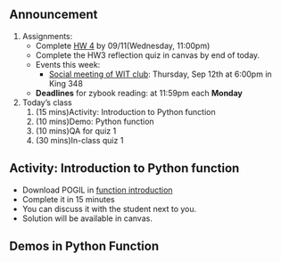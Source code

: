 ## Announcement
1. Assignments:
   - Complete [HW 4](https://w3.cs.jmu.edu/cs149/f24/hw/hw4/) by 09/11(Wednesday, 11:00pm)
   - Complete the HW3 reflection quiz in canvas by end of today. 
   - Events this week:
      - [Social meeting of WIT club](WIT_social_meeting.png): Thursday, Sep 12th at 6:00pm in King 348
   - **Deadlines** for zybook reading: at 11:59pm each **Monday**
2. Today’s class
   1. (15 mins)Activity: Introduction to Python function
   2. (10 mins)Demo: Python function
   3. (10 mins)QA for quiz 1
   4. (30 mins)In-class quiz 1

## Activity: Introduction to Python function
   - Download POGIL in [function introduction](Functions_Intro.pdf)
   - Complete it in 15 minutes
   - You can discuss it with the student next to you. 
   - Solution will be available in canvas. 
## Demos in Python Function
